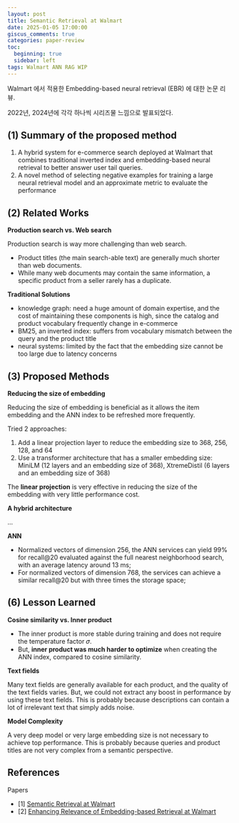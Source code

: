 ```yaml
---
layout: post
title: Semantic Retrieval at Walmart
date: 2025-01-05 17:00:00
giscus_comments: true
categories: paper-review
toc:
  beginning: true
  sidebar: left
tags: Walmart ANN RAG WIP
---
```


Walmart 에서 적용한 Embedding-based neural retrieval (EBR) 에 대한 논문 리뷰.

2022년, 2024년에 각각 하나씩 시리즈물 느낌으로 발표되었다.


## (1) Summary of the proposed method

1. A hybrid system for e-commerce search deployed at Walmart that combines traditional inverted index and embedding-based neural retrieval to better answer user tail queries.
2. A novel method of selecting negative examples for training a large neural retrieval model and an approximate metric to evaluate the performance


## (2) Related Works

**Production search vs. Web search**

Production search is way more challenging than web search. 

- Product titles (the main search-able text) are generally much shorter than web documents.
- While many web documents may contain the same information, a specific product from a seller rarely has a duplicate. 


**Traditional Solutions**

- knowledge graph: need a huge amount of domain expertise, and the cost of maintaining these components is high, since the catalog and product vocabulary frequently change in e-commerce
- BM25, an inverted index: suffers from vocabulary mismatch between the query and the product title
- neural systems: limited by the fact that the embedding size cannot be too large due to latency concerns


## (3) Proposed Methods 

**Reducing the size of embedding**

Reducing the size of embedding is beneficial as it allows the item embedding and the ANN index to be refreshed more frequently.

Tried 2 approaches:

1. Add a linear projection layer to reduce the embedding size to 368, 256, 128, and 64
2. Use a transformer architecture that has a smaller embedding size: MiniLM (12 layers and an embedding size of 368), XtremeDistil (6 layers and an embedding size of 368)

The **linear projection** is very effective in reducing the size of the embedding with very little performance cost.

**A hybrid architecture**

...


**ANN**

- Normalized vectors of dimension 256, the ANN services can yield 99% for recall@20 evaluated against the full nearest neighborhood search, with an average latency around 13 ms;
- For normalized vectors of dimension 768, the services can achieve a similar recall@20 but with three times the storage space;

## (6) Lesson Learned

**Cosine similarity vs. Inner product**

- The inner product is more stable during training and does not require the temperature factor 𝜎.
- But, **inner product was much harder to optimize** when creating the ANN index, compared to cosine similarity.

**Text fields**

Many text fields are generally available for each product, and the quality of the text fields varies. But, we could not extract any boost in performance by using these text fields. This is probably because descriptions can contain a lot of irrelevant text that simply adds noise.

**Model Complexity**

A very deep model or very large embedding size is not necessary to achieve top performance. This is probably because queries and product titles are not very complex from a semantic perspective.



## References

Papers

- [1] [Semantic Retrieval at Walmart](https://arxiv.org/pdf/2412.04637)
- [2] [Enhancing Relevance of Embedding-based Retrieval at Walmart](https://arxiv.org/abs/2408.04884  )